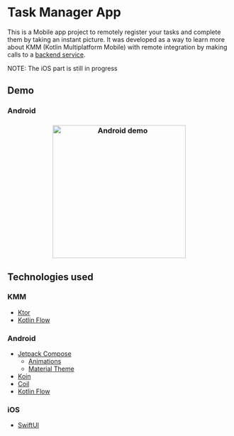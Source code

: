 # Task Manager App
This is a Mobile app project to remotely register your tasks and complete them by taking an instant picture.
It was developed as a way to learn more about KMM (Kotlin Multiplatform Mobile) with remote integration by making calls to a [backend service](https://github.com/gmfonseca/task-manager-backend).

NOTE: The iOS part is still in progress

## Demo
### Android
<h3 align="center">
  <img src="https://github.com/gmfonseca/task-manager-app/blob/main/res/demos/android-demo.gif" alt="Android demo" width="300px" />
  <br>
</h3>

## Technologies used
### KMM
- [Ktor](https://ktor.io/)
- [Kotlin Flow](https://kotlinlang.org/docs/flow.html)

### Android
- [Jetpack Compose](https://developer.android.com/jetpack/compose)
  - [Animations](https://developer.android.com/jetpack/compose/animation)
  - [Material Theme](https://developer.android.com/jetpack/compose/themes/material)
- [Koin](https://insert-koin.io/)
- [Coil](https://coil-kt.github.io/coil/compose/)
- [Kotlin Flow](https://kotlinlang.org/docs/flow.html)

### iOS
- [SwiftUI](https://developer.apple.com/xcode/swiftui/)
